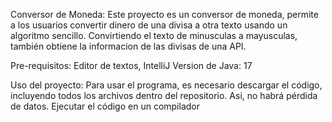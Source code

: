 Conversor de Moneda: Este proyecto es un conversor de moneda, permite a los usuarios convertir dinero de una divisa a otra texto usando un algoritmo sencillo. Convirtiendo el texto de minusculas a mayusculas, también obtiene la informacion de las divisas de una API.

Pre-requisitos: Editor de textos, IntelliJ
Version de Java: 17

Uso del proyecto: Para usar el programa, es necesario descargar el código, incluyendo todos los archivos dentro del repositorio. Asi, no habrá pérdida de datos. Ejecutar el código en un compilador
